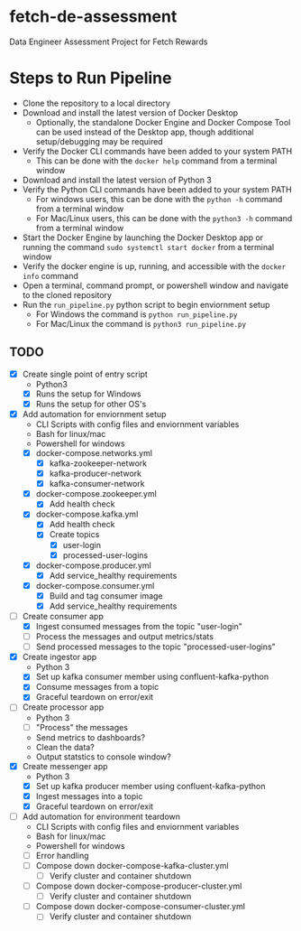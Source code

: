 # fetch-de-assessment
 Data Engineer Assessment Project for Fetch Rewards

# Steps to Run Pipeline
- Clone the repository to a local directory
- Download and install the latest version of Docker Desktop
    - Optionally, the standalone Docker Engine and Docker Compose Tool can be used instead of the Desktop app, though additional setup/debugging may be required 
- Verify the Docker CLI commands have been added to your system PATH
    - This can be done with the `docker help` command from a terminal window
- Download and install the latest version of Python 3
- Verify the Python CLI commands have been added to your system PATH
    - For windows users, this can be done with the `python -h` command from a terminal window
    - For Mac/Linux users, this can be done with the `python3 -h` command from a terminal window
- Start the Docker Engine by launching the Docker Desktop app or running the command `sudo systemctl start docker` from a terminal window
- Verify the docker engine is up, running, and accessible with the `docker info` command
- Open a terminal, command prompt, or powershell window and navigate to the cloned repository
- Run the `run_pipeline.py` python script to begin enviornment setup
    - For Windows the command is `python run_pipeline.py`
    - For Mac/Linux the command is `python3 run_pipeline.py`

## TODO
- [x] Create single point of entry script
    - Python3
    - [x] Runs the setup for Windows
    - [x] Runs the setup for other OS's
- [x] Add automation for enviornment setup
    - CLI Scripts with config files and enviornment variables
    - Bash for linux/mac
    - Powershell for windows
    - [x] docker-compose.networks.yml
        - [x] kafka-zookeeper-network
        - [x] kafka-producer-network
        - [x] kafka-consumer-network
    - [x] docker-compose.zookeeper.yml
        - [x] Add health check
    - [x] docker-compose.kafka.yml
        - [x] Add health check
        - [x] Create topics
            - [x] user-login
            - [x] processed-user-logins
    - [x] docker-compose.producer.yml
        - [x] Add service_healthy requirements
    - [x] docker-compose.consumer.yml
        - [x] Build and tag consumer image
        - [x] Add service_healthy requirements
- [ ] Create consumer app
    - [x] Ingest consumed messages from the topic "user-login"
    - [ ] Process the messages and output metrics/stats
    - [ ] Send processed messages to the topic "processed-user-logins"
- [x] Create ingestor app
    - Python 3
    - [x] Set up kafka consumer member using confluent-kafka-python
    - [x] Consume messages from a topic
    - [x] Graceful teardown on error/exit
- [ ] Create processor app
    - Python 3
    - [ ] "Process" the messages
    - Send metrics to dashboards?
    - Clean the data?
    - Output statstics to console window?
- [x] Create messenger app
    - Python 3
    - [x] Set up kafka producer member using confluent-kafka-python
    - [x] Ingest messages into a topic
    - [x] Graceful teardown on error/exit
- [ ] Add automation for environment teardown
    - CLI Scripts with config files and enviornment variables
    - Bash for linux/mac
    - Powershell for windows
    - [ ] Error handling
    - [ ] Compose down docker-compose-kafka-cluster.yml
        - [ ] Verify cluster and container shutdown
    - [ ] Compose down docker-compose-producer-cluster.yml
        - [ ] Verify cluster and container shutdown
    - [ ] Compose down docker-compose-consumer-cluster.yml
        - [ ] Verify cluster and container shutdown